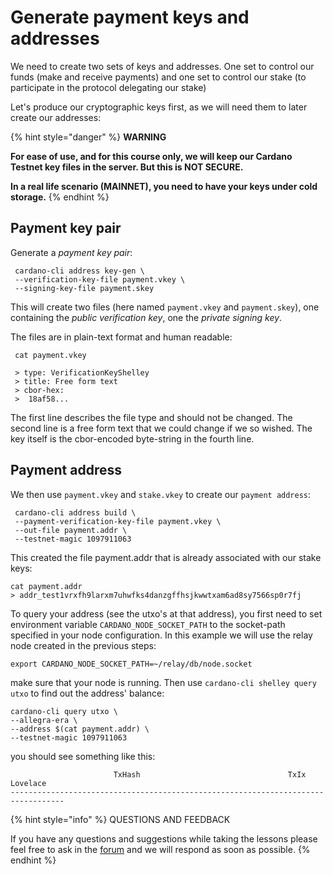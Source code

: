 # Generate payment keys and addresses

We need to create two sets of keys and addresses. One set to control our funds \(make and receive payments\) and one set to control our stake \(to participate in the protocol delegating our stake\)

Let's produce our cryptographic keys first, as we will need them to later create our addresses:

{% hint style="danger" %}
**WARNING**

**For ease of use, and for this course only, we will keep our Cardano Testnet key files in the server. But this is NOT SECURE.**

**In a real life scenario \(MAINNET\), you need to have your keys under cold storage.**
{% endhint %}

## Payment key pair

Generate a _payment key pair_:

```text
 cardano-cli address key-gen \
 --verification-key-file payment.vkey \
 --signing-key-file payment.skey
```

This will create two files \(here named `payment.vkey` and `payment.skey`\), one containing the _public verification key_, one the _private signing key_.

The files are in plain-text format and human readable:

```text
 cat payment.vkey

 > type: VerificationKeyShelley
 > title: Free form text
 > cbor-hex:
 >  18af58...
```

The first line describes the file type and should not be changed. The second line is a free form text that we could change if we so wished. The key itself is the cbor-encoded byte-string in the fourth line.

## Payment address

We then use `payment.vkey` and `stake.vkey` to create our `payment address`:

```text
 cardano-cli address build \
 --payment-verification-key-file payment.vkey \
 --out-file payment.addr \
 --testnet-magic 1097911063
```

This created the file payment.addr that is already associated with our stake keys:

```text
cat payment.addr
> addr_test1vrxfh9larxm7uhwfks4danzgffhsjkwwtxam6ad8sy7566sp0r7fj
```

To query your address \(see the utxo's at that address\), you first need to set environment variable `CARDANO_NODE_SOCKET_PATH` to the socket-path specified in your node configuration. In this example we will use the relay node created in the previous steps:

```text
export CARDANO_NODE_SOCKET_PATH=~/relay/db/node.socket
```

make sure that your node is running. Then use `cardano-cli shelley query utxo` to find out the address' balance:

```text
cardano-cli query utxo \
--allegra-era \
--address $(cat payment.addr) \
--testnet-magic 1097911063
```

you should see something like this:

```text
                       TxHash                                 TxIx        Lovelace
----------------------------------------------------------------------------------
```



{% hint style="info" %}
QUESTIONS AND FEEDBACK

If you have any questions and suggestions while taking the lessons please feel free to ask in the [forum](https://forum.cardano.org/c/english/operators-talk/119) and we will respond as soon as possible.
{% endhint %}

